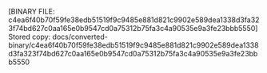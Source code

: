 [BINARY FILE: c4ea6f40b70f59fe38edb51519f9c9485e881d821c9902e589dea1338d3fa323f74bd627c0aa165e0b9547cd0a75312b75fa3c4a90535e9a3fe23bbb5550]
Stored copy: docs/converted-binary/c4ea6f40b70f59fe38edb51519f9c9485e881d821c9902e589dea1338d3fa323f74bd627c0aa165e0b9547cd0a75312b75fa3c4a90535e9a3fe23bbb5550
